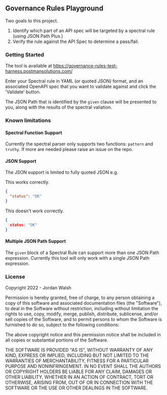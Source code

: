 
## Governance Rules Playground

Two goals to this project.
1. Identify which part of an API spec will be targeted by a spectral rule (using JSON Path Plus.)
2. Verify the rule against the API Spec to determine a pass/fail.

### Getting Started
The tool is available at https://governance-rules-test-harness.postmansolutions.com/

Enter your Spectral rule in YAML (or quoted JSON) format, and an associated OpenAPI spec that you want to validate against and click the 'Validate' button.

The JSON Path that is identified by the `given` clause will be presented to you, along with the results of the spectral valiation.

### Known limitations

#### Spectral Function Support
Currently the spectral parser only supports two functions: `pattern` and `truthy`.  If more are needed please raise an issue on the repo.

#### JSON Support
The JSON support is limited to fully quoted JSON e.g.

This works correctly.
```json
{
  "status": "OK"
}
```

This doesn't work correctly.
```json
{
  status: "OK"
}
```

#### Multiple JSON Path Support
The `given` block of a Spectral Rule can support more than one JSON Path expression.  Currently this tool will only work with a single JSON Path expression.

### License

Copyright 2022 - Jordan Walsh

Permission is hereby granted, free of charge, to any person obtaining a copy of this software and associated documentation files (the "Software"), to deal in the Software without restriction, including without limitation the rights to use, copy, modify, merge, publish, distribute, sublicense, and/or sell copies of the Software, and to permit persons to whom the Software is furnished to do so, subject to the following conditions:

The above copyright notice and this permission notice shall be included in all copies or substantial portions of the Software.

THE SOFTWARE IS PROVIDED "AS IS", WITHOUT WARRANTY OF ANY KIND, EXPRESS OR IMPLIED, INCLUDING BUT NOT LIMITED TO THE WARRANTIES OF MERCHANTABILITY, FITNESS FOR A PARTICULAR PURPOSE AND NONINFRINGEMENT. IN NO EVENT SHALL THE AUTHORS OR COPYRIGHT HOLDERS BE LIABLE FOR ANY CLAIM, DAMAGES OR OTHER LIABILITY, WHETHER IN AN ACTION OF CONTRACT, TORT OR OTHERWISE, ARISING FROM, OUT OF OR IN CONNECTION WITH THE SOFTWARE OR THE USE OR OTHER DEALINGS IN THE SOFTWARE.